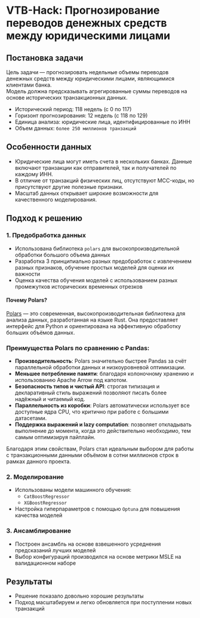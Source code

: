 # VTB-Hack: Прогнозирование переводов денежных средств между юридическими лицами

## Постановка задачи

Цель задачи — прогнозировать недельные объемы переводов денежных средств между юридическими лицами, являющимися клиентами банка.  
Модель должна предсказывать агрегированные суммы переводов на основе исторических транзакционных данных.

- Исторический период: 118 недель (с 0 по 117)
- Горизонт прогнозирования: 12 недель (с 118 по 129)
- Единица анализа: юридические лица, идентифицированные по ИНН
- Объем данных: `более 250 миллионов транзакций`

## Особенности данных

- Юридические лица могут иметь счета в нескольких банках. Данные включают транзакции как отправителей, так и получателей по каждому ИНН.
- В отличие от транзакций физических лиц, отсутствуют MCC-коды, но присутствуют другие полезные признаки.
- Масштаб данных открывает широкие возможности для качественного моделирования.

## Подход к решению

### 1. Предобработка данных

- Использована библиотека `polars` для высокопроизводительной обработки большого объема данных
- Разработка 3 принципиально разных предобработок с извлечением разных признаков, обучение простых моделей для оценки их важности
- Оценка качества обучения моделей с использованием разных промежутков исторических временных отрезков

#### Почему Polars?

[Polars](https://www.pola.rs/) — это современная, высокопроизводительная библиотека для анализа данных, разработанная на языке Rust. Она предоставляет интерфейс для Python и ориентирована на эффективную обработку больших объёмов данных.

### Преимущества Polars по сравнению с Pandas:

- **Производительность**: Polars значительно быстрее Pandas за счёт параллельной обработки данных и низкоуровневой оптимизации.
- **Меньшее потребление памяти**: благодаря колоночному хранению и использованию Apache Arrow под капотом.
- **Безопасность типов и чистый API**: строгая типизация и декларативный стиль выражений позволяют писать более надёжный и читаемый код.
- **Параллельность из коробки**: Polars автоматически использует все доступные ядра CPU, что критично при работе с большими датасетами.
- **Поддержка выражений и lazy computation**: позволяет откладывать выполнение до момента, когда это действительно необходимо, тем самым оптимизируя пайплайн.

Благодаря этим свойствам, Polars стал идеальным выбором для работы с транзакционными данными объёмом в сотни миллионов строк в рамках данного проекта.


### 2. Моделирование

- Использованы модели машинного обучения:
  - `CatBoostRegressor`
  - `XGBoostRegressor`
- Настройка гиперпараметров с помощью `Optuna` для повышения качества моделей

### 3. Ансамблирование

- Построен ансамбль на основе взвешенного усреднения предсказаний лучших моделей
- Выбор конфигураций производился на основе метрики MSLE на валидационном наборе

## Результаты

- Решение показало довольно хорошие результаты
- Подход масштабируем и легко обновляется при поступлении новых транзакций


